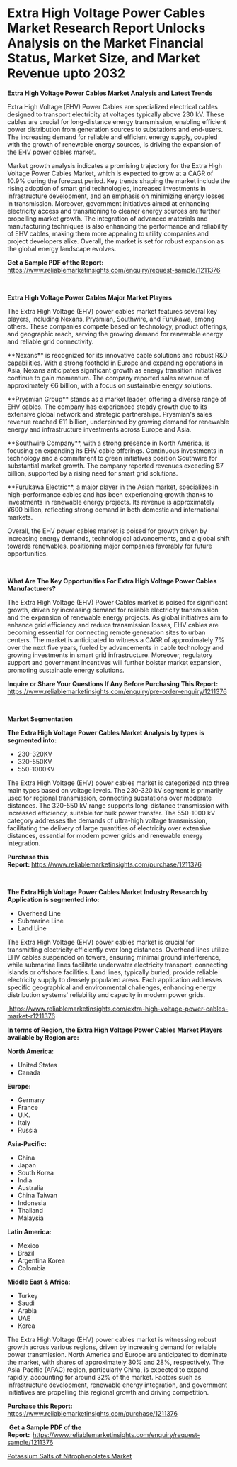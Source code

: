 <p><h1>Extra High Voltage Power Cables Market Research Report Unlocks Analysis on the Market Financial Status, Market Size, and Market Revenue upto 2032</h1></p><p><strong>Extra High Voltage Power Cables Market Analysis and Latest Trends</strong></p>
<p><p>Extra High Voltage (EHV) Power Cables are specialized electrical cables designed to transport electricity at voltages typically above 230 kV. These cables are crucial for long-distance energy transmission, enabling efficient power distribution from generation sources to substations and end-users. The increasing demand for reliable and efficient energy supply, coupled with the growth of renewable energy sources, is driving the expansion of the EHV power cables market.</p><p>Market growth analysis indicates a promising trajectory for the Extra High Voltage Power Cables Market, which is expected to grow at a CAGR of 10.9% during the forecast period. Key trends shaping the market include the rising adoption of smart grid technologies, increased investments in infrastructure development, and an emphasis on minimizing energy losses in transmission. Moreover, government initiatives aimed at enhancing electricity access and transitioning to cleaner energy sources are further propelling market growth. The integration of advanced materials and manufacturing techniques is also enhancing the performance and reliability of EHV cables, making them more appealing to utility companies and project developers alike. Overall, the market is set for robust expansion as the global energy landscape evolves.</p></p>
<p><strong>Get a Sample PDF of the Report:&nbsp;</strong> <a href="https://www.reliablemarketinsights.com/enquiry/request-sample/1211376?utm_campaign=1950&utm_medium=2&utm_source=Github&utm_content=ia&utm_term=24032025&utm_id=extra-high-voltage-power-cables">https://www.reliablemarketinsights.com/enquiry/request-sample/1211376</a></p>
<p>&nbsp;</p>
<p><strong>Extra High Voltage Power Cables Major Market Players</strong></p>
<p><p>The Extra High Voltage (EHV) power cables market features several key players, including Nexans, Prysmian, Southwire, and Furukawa, among others. These companies compete based on technology, product offerings, and geographic reach, serving the growing demand for renewable energy and reliable grid connectivity.</p><p>**Nexans** is recognized for its innovative cable solutions and robust R&D capabilities. With a strong foothold in Europe and expanding operations in Asia, Nexans anticipates significant growth as energy transition initiatives continue to gain momentum. The company reported sales revenue of approximately €6 billion, with a focus on sustainable energy solutions.</p><p>**Prysmian Group** stands as a market leader, offering a diverse range of EHV cables. The company has experienced steady growth due to its extensive global network and strategic partnerships. Prysmian's sales revenue reached €11 billion, underpinned by growing demand for renewable energy and infrastructure investments across Europe and Asia.</p><p>**Southwire Company**, with a strong presence in North America, is focusing on expanding its EHV cable offerings. Continuous investments in technology and a commitment to green initiatives position Southwire for substantial market growth. The company reported revenues exceeding $7 billion, supported by a rising need for smart grid solutions.</p><p>**Furukawa Electric**, a major player in the Asian market, specializes in high-performance cables and has been experiencing growth thanks to investments in renewable energy projects. Its revenue is approximately ¥600 billion, reflecting strong demand in both domestic and international markets.</p><p>Overall, the EHV power cables market is poised for growth driven by increasing energy demands, technological advancements, and a global shift towards renewables, positioning major companies favorably for future opportunities.</p></p>
<p>&nbsp;</p>
<p><strong>What Are The Key Opportunities For Extra High Voltage Power Cables Manufacturers?</strong></p>
<p><p>The Extra High Voltage (EHV) Power Cables market is poised for significant growth, driven by increasing demand for reliable electricity transmission and the expansion of renewable energy projects. As global initiatives aim to enhance grid efficiency and reduce transmission losses, EHV cables are becoming essential for connecting remote generation sites to urban centers. The market is anticipated to witness a CAGR of approximately 7% over the next five years, fueled by advancements in cable technology and growing investments in smart grid infrastructure. Moreover, regulatory support and government incentives will further bolster market expansion, promoting sustainable energy solutions.</p></p>
<p><strong>Inquire or Share Your Questions If Any Before Purchasing This Report:</strong> <a href="https://www.reliablemarketinsights.com/enquiry/pre-order-enquiry/1211376?utm_campaign=1950&utm_medium=2&utm_source=Github&utm_content=ia&utm_term=24032025&utm_id=extra-high-voltage-power-cables">https://www.reliablemarketinsights.com/enquiry/pre-order-enquiry/1211376</a></p>
<p>&nbsp;</p>
<p><strong>Market Segmentation</strong></p>
<p><strong>The Extra High Voltage Power Cables Market Analysis by types is segmented into:</strong></p>
<p><ul><li>230-320KV</li><li>320-550KV</li><li>550-1000KV</li></ul></p>
<p><p>The Extra High Voltage (EHV) power cables market is categorized into three main types based on voltage levels. The 230-320 kV segment is primarily used for regional transmission, connecting substations over moderate distances. The 320-550 kV range supports long-distance transmission with increased efficiency, suitable for bulk power transfer. The 550-1000 kV category addresses the demands of ultra-high voltage transmission, facilitating the delivery of large quantities of electricity over extensive distances, essential for modern power grids and renewable energy integration.</p></p>
<p><strong>Purchase this Report:&nbsp;</strong><a href="https://www.reliablemarketinsights.com/purchase/1211376?utm_campaign=1950&utm_medium=2&utm_source=Github&utm_content=ia&utm_term=24032025&utm_id=extra-high-voltage-power-cables">https://www.reliablemarketinsights.com/purchase/1211376</a></p>
<p>&nbsp;</p>
<p><strong>The Extra High Voltage Power Cables Market Industry Research by Application is segmented into:</strong></p>
<p><ul><li>Overhead Line</li><li>Submarine Line</li><li>Land Line</li></ul></p>
<p><p>The Extra High Voltage (EHV) power cables market is crucial for transmitting electricity efficiently over long distances. Overhead lines utilize EHV cables suspended on towers, ensuring minimal ground interference, while submarine lines facilitate underwater electricity transport, connecting islands or offshore facilities. Land lines, typically buried, provide reliable electricity supply to densely populated areas. Each application addresses specific geographical and environmental challenges, enhancing energy distribution systems' reliability and capacity in modern power grids.</p></p>
<p><a href="https://www.reliablemarketinsights.com/extra-high-voltage-power-cables-market-r1211376?utm_campaign=1950&utm_medium=2&utm_source=Github&utm_content=ia&utm_term=24032025&utm_id=extra-high-voltage-power-cables">&nbsp;https://www.reliablemarketinsights.com/extra-high-voltage-power-cables-market-r1211376</a></p>
<p><strong>In terms of Region, the Extra High Voltage Power Cables Market Players available by Region are:</strong></p>
<p>
    <p> <strong> North America: </strong>
        <ul>
            <li>United States</li>
            <li>Canada</li>
        </ul>
        </p> 
    <p> <strong> Europe: </strong>
        <ul>
            <li>Germany</li>
            <li>France</li>
            <li>U.K.</li>
            <li>Italy</li>
            <li>Russia</li>
        </ul>
        </p> 
    <p> <strong> Asia-Pacific: </strong>
        <ul>
            <li>China</li>
            <li>Japan</li>
            <li>South Korea</li>
            <li>India</li>
            <li>Australia</li>
            <li>China Taiwan</li>
            <li>Indonesia</li>
            <li>Thailand</li>
            <li>Malaysia</li>
        </ul>
        </p> 
    <p> <strong> Latin America: </strong>
        <ul>
            <li>Mexico</li>
            <li>Brazil</li>
            <li>Argentina Korea</li>
            <li>Colombia</li>
        </ul>
        </p> 
    <p> <strong> Middle East & Africa: </strong>
        <ul>
            <li>Turkey</li>
            <li>Saudi</li>
            <li>Arabia</li>
            <li>UAE</li>
            <li>Korea</li>
        </ul>
    </p>
    </p>
<p><p>The Extra High Voltage (EHV) power cables market is witnessing robust growth across various regions, driven by increasing demand for reliable power transmission. North America and Europe are anticipated to dominate the market, with shares of approximately 30% and 28%, respectively. The Asia-Pacific (APAC) region, particularly China, is expected to expand rapidly, accounting for around 32% of the market. Factors such as infrastructure development, renewable energy integration, and government initiatives are propelling this regional growth and driving competition.</p></p>
<p><strong>Purchase this Report: </strong><a href="https://www.reliablemarketinsights.com/purchase/1211376?utm_campaign=1950&utm_medium=2&utm_source=Github&utm_content=ia&utm_term=24032025&utm_id=extra-high-voltage-power-cables">https://www.reliablemarketinsights.com/purchase/1211376</a></p>
<p>&nbsp;<strong>Get a Sample PDF of the Report:&nbsp;&nbsp;</strong><a href="https://www.reliablemarketinsights.com/enquiry/request-sample/1211376?utm_campaign=1950&utm_medium=2&utm_source=Github&utm_content=ia&utm_term=24032025&utm_id=extra-high-voltage-power-cables">https://www.reliablemarketinsights.com/enquiry/request-sample/1211376</a></p>
<p><strong></strong></p>
<p><p><a href="https://github.com/theyasnare5w/Market-Research-Report-List-1/blob/main/potassium-salts-of-nitrophenolates-market.md?utm_campaign=1950&utm_medium=2&utm_source=Github&utm_content=ia&utm_term=24032025&utm_id=extra-high-voltage-power-cables">Potassium Salts of Nitrophenolates Market</a></p></p>